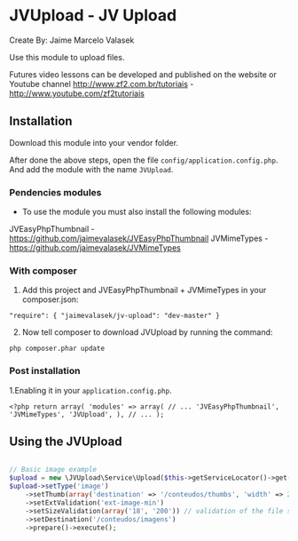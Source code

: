 JVUpload - JV Upload
================
Create By: Jaime Marcelo Valasek

Use this module to upload files.

Futures video lessons can be developed and published on the website or Youtube channel http://www.zf2.com.br/tutoriais - http://www.youtube.com/zf2tutoriais

Installation
-----
Download this module into your vendor folder.

After done the above steps, open the file `config/application.config.php`. And add the module with the name `JVUpload`.

### Pendencies modules
 
 - To use the module you must also install the following modules:
 
JVEasyPhpThumbnail - https://github.com/jaimevalasek/JVEasyPhpThumbnail
JVMimeTypes - https://github.com/jaimevalasek/JVMimeTypes

### With composer

1. Add this project and JVEasyPhpThumbnail + JVMimeTypes in your composer.json:

`"require": {
    "jaimevalasek/jv-upload": "dev-master"
}`

2. Now tell composer to download JVUpload by running the command:

`php composer.phar update`

### Post installation

1.Enabling it in your `application.config.php`.

`<?php
return array(
    'modules' => array(
        // ...
        'JVEasyPhpThumbnail',
        'JVMimeTypes',
        'JVUpload',
    ),
    // ...
);`

Using the JVUpload
-----

```php

// Basic image example
$upload = new \JVUpload\Service\Upload($this->getServiceLocator()->get('servicemanager'));
$upload->setType('image')
    ->setThumb(array('destination' => '/conteudos/thumbs', 'width' => 200, 'height' => 250, 'cropimage' => array(2,0,40,40,50,50)))
    ->setExtValidation('ext-image-min')
    ->setSizeValidation(array('18', '200')) // validation of the file size in KB array (min max).
    ->setDestination('/conteudos/imagens')
    ->prepare()->execute();
    
```